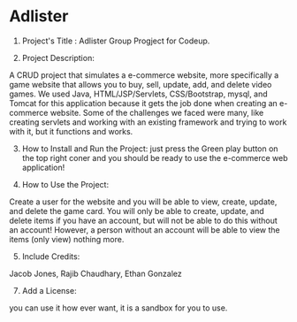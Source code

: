 # Adlister

1. Project's Title : Adlister Group Progject for Codeup.

2. Project Description:

A CRUD project that simulates a e-commerce website, more specifically a game website that allows you to buy, sell, update, add, and delete video games.
We used Java, HTML/JSP/Servlets, CSS/Bootstrap, mysql, and Tomcat for this application because it gets the job done when creating an e-commerce website.
Some of the challenges we faced were many, like creating servlets and working with an existing framework and trying to work with it, but it functions and works.



3. How to Install and Run the Project:
just press the Green play button on the top right coner and you should be ready to use the e-commerce web application!



4. How to Use the Project:

Create a user for the website and you will be able to view, create, update, and delete the game card.
You will only be able to create, update, and delete items if you have an account, but will not be able to do this without an account!
However, a person without an account will be able to view the items (only view) nothing more.



5. Include Credits:

Jacob Jones, 
Rajib Chaudhary, 
Ethan Gonzalez



7. Add a License:

you can use it how ever want, it is a sandbox for you to use.


